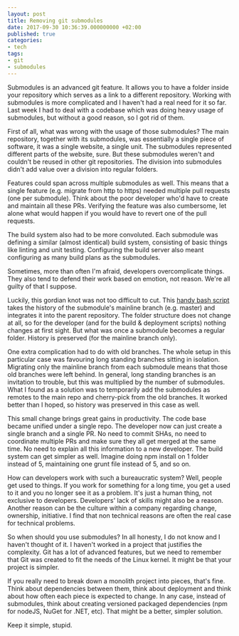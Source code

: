```yaml
---
layout: post
title: Removing git submodules
date: 2017-09-30 10:36:39.000000000 +02:00
published: true
categories:
- tech
tags:
- git
- submodules
---
```


Submodules is an advanced git feature. It allows you to have a folder inside your repository which serves as a link to a different repository. Working with submodules is more complicated and I haven't had a real need for it so far. Last week I had to deal with a codebase which was doing heavy usage of submodules, but without a good reason, so I got rid of them.

<!--more-->

First of all, what was wrong with the usage of those submodules? The main repository, together with its submodules, was essentially a single piece of software, it was a single website, a single unit. The submodules represented different parts of the website, sure. But these submodules weren't and couldn't be reused in other git repositories. The division into submodules didn't add value over a division into regular folders.

Features could span across multiple submodules as well. This means that a single feature (e.g. migrate from http to https) needed multiple pull requests (one per submodule). Think about the poor developer who'd have to create and maintain all these PRs. Verifying the feature was also cumbersome, let alone what would happen if you would have to revert one of the pull requests.

The build system also had to be more convoluted. Each submodule was defining a similar (almost identical) build system, consisting of basic things like linting and unit testing. Configuring the build server also meant configuring as many build plans as the submodules.

Sometimes, more than often I'm afraid, developers overcomplicate things. They also tend to defend their work based on emotion, not reason. We're all guilty of that I suppose.

Luckily, this gordian knot was not too difficult to cut. This <a href="https://github.com/jeremysears/scripts/blob/master/bin/git-submodule-rewrite" target="_blank" rel="noopener">handy bash script</a> takes the history of the submodule's mainline branch (e.g. master) and integrates it into the parent repository. The folder structure does not change at all, so for the developer (and for the build & deployment scripts) nothing changes at first sight. But what was once a submodule becomes a regular folder. History is preserved (for the mainline branch only).

One extra complication had to do with old branches. The whole setup in this particular case was favouring long standing branches sitting in isolation. Migrating only the mainline branch from each submodule means that those old branches were left behind. In general, long standing branches is an invitation to trouble, but this was multiplied by the number of submodules. What I found as a solution was to temporarily add the submodules as remotes to the main repo and cherry-pick from the old branches. It worked better than I hoped, so history was preserved in this case as well.

This small change brings great gains in productivity. The code base became unified under a single repo. The developer now can just create a single branch and a single PR. No need to commit SHAs, no need to coordinate multiple PRs and make sure they all get merged at the same time. No need to explain all this information to a new developer. The build system can get simpler as well. Imagine doing npm install on 1 folder instead of 5, maintaining one grunt file instead of 5, and so on.

How can developers work with such a bureaucratic system? Well, people get used to things. If you work for something for a long time, you get a used to it and you no longer see it as a problem. It's just a human thing, not exclusive to developers. Developers' lack of skills might also be a reason. Another reason can be the culture within a company regarding change, ownership, initiative. I find that non technical reasons are often the real case for technical problems.

So when should you use submodules? In all honesty, I do not know and I haven't thought of it. I haven't worked in a project that justifies the complexity. Git has a lot of advanced features, but we need to remember that Git was created to fit the needs of the Linux kernel. It might be that your project is simpler.

If you really need to break down a monolith project into pieces, that's fine. Think about dependencies between them, think about deployment and think about how often each piece is expected to change. In any case, instead of submodules, think about creating versioned packaged dependencies (npm for nodeJS, NuGet for .NET, etc). That might be a better, simpler solution.

Keep it simple, stupid.
